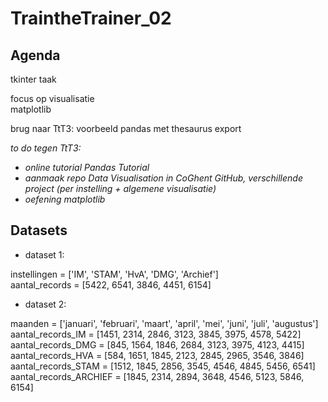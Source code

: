 # TraintheTrainer_02  


## __Agenda__  

tkinter taak   

focus op visualisatie    
matplotlib      

brug naar TtT3: voorbeeld pandas met thesaurus export  

*to do tegen TtT3:*    
- *online tutorial Pandas Tutorial*    
- *aanmaak repo Data Visualisation in CoGhent GitHub, verschillende project (per instelling + algemene visualisatie)*    
- *oefening matplotlib*   

## __Datasets__

- dataset 1:  

instellingen = ['IM', 'STAM', 'HvA', 'DMG', 'Archief']  
aantal_records = [5422, 6541, 3846, 4451, 6154]  

- dataset 2:

maanden = ['januari', 'februari', 'maart', 'april', 'mei', 'juni', 'juli', 'augustus']  
aantal_records_IM = [1451, 2314, 2846, 3123, 3845, 3975, 4578, 5422]  
aantal_records_DMG = [845, 1564, 1846, 2684, 3123, 3975, 4123, 4415]  
aantal_records_HVA = [584, 1651, 1845, 2123, 2845, 2965, 3546, 3846]  
aantal_records_STAM = [1512, 1845, 2856, 3545, 4546, 4845, 5456, 6541]  
aantal_records_ARCHIEF = [1845, 2314, 2894, 3648, 4546, 5123, 5846, 6154]  

